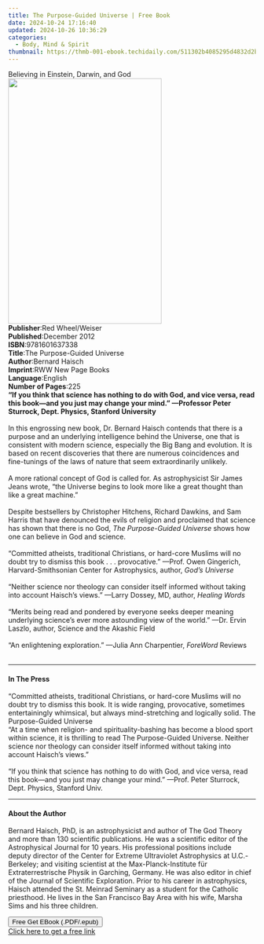```yaml
---
title: The Purpose-Guided Universe | Free Book
date: 2024-10-24 17:16:40
updated: 2024-10-26 10:36:29
categories:
  - Body, Mind & Spirit
thumbnail: https://thmb-001-ebook.techidaily.com/511302b4085295d4832d2b3743a3b5b96123eece6fbe47d2bfb293ccf047ba21.jpg
---
```

<main id="book-container">
  <div class="flex flex-col">
    <div class="book-brief flex-1 py-6 px-4 sm:p-6 md:py-10 md:px-8">
      <!-- brief-->
      <div class="book-brief-main">Believing in Einstein, Darwin, and God</div>
    </div>
    <div
      class="book-meta-info flex-1 grid gap-4 col-start-1 col-end-3 row-start-1 sm:mb-6 sm:grid-cols-4 lg:gap-6 lg:col-start-2 lg:row-end-6 lg:row-span-6 lg:mb-0"
    >
      <div
        class="book-meta-info-left place-content-center mt-4 p-4 text-sm leading-6 col-start-2 col-span-2 dark:text-slate-400"
      >
        <img
          class="w-full h-500 object-cover rounded-lg sm:h-255 sm:col-span-2 lg:col-span-full"
          src="https://img-001-ebook.techidaily.com/1eb55be007bba1b3ef3e5fd7e0dc19a6d6ef19131e098267f0e14cdd8fa2703a.jpg"
          alt=""
          width="312"
          height="500"
        />
      </div>
      <div
        class="book-meta-info-right mt-2 col-start-1 row-start-2 col-span-3 self-center"
      >
        <!-- meta data  -->
        <div class="flex flex-col px-4 md:px-8">
          <div class="flex-1">
            <strong>Publisher</strong>:<span class="px-2"
              >Red Wheel/Weiser</span
            >
          </div>
          <div class="flex-1">
            <strong>Published</strong>:<span class="px-2">December 2012</span>
          </div>
          <div class="flex-1">
            <strong>ISBN</strong>:<span class="px-2">9781601637338</span>
          </div>
          <div class="flex-1">
            <strong>Title</strong>:<span class="px-2"
              >The Purpose-Guided Universe</span
            >
          </div>
          <div class="flex-1">
            <strong>Author</strong>:<span class="px-2">Bernard Haisch</span>
          </div>
          <div class="flex-1">
            <strong>Imprint</strong>:<span class="px-2"
              >RWW New Page Books</span
            >
          </div>
          <div class="flex-1">
            <strong>Language</strong>:<span class="px-2">English</span>
          </div>
          <div class="flex-1">
            <strong>Number of Pages</strong>:<span class="px-2">225</span>
          </div>
        </div>
      </div>
    </div>
    <div class="book-description flex-1 py-6 px-4 sm:p-6 md:py-10 md:px-8">
      <div class="book-description-main">
        <div accordion-content="" id="description">
          <b
            >“If you think that science has nothing to do with God, and vice
            versa, read this book—and you just may change your mind.” —Professor
            Peter Sturrock, Dept. Physics, Stanford University</b
          ><br /><br />In this engrossing new book, Dr. Bernard Haisch contends
          that there is a purpose and an underlying intelligence behind the
          Universe, one that is consistent with modern science, especially the
          Big Bang and evolution. It is based on recent discoveries that there
          are numerous coincidences and fine-tunings of the laws of nature that
          seem extraordinarily unlikely.<br /><br />A more rational concept of
          God is called for. As astrophysicist Sir James Jeans wrote, “the
          Universe begins to look more like a great thought than like a great
          machine.”<br /><br />Despite bestsellers by Christopher Hitchens,
          Richard Dawkins, and Sam Harris that have denounced the evils of
          religion and proclaimed that science has shown that there is no God,
          <i>The Purpose-Guided Universe</i> shows how one can believe in God
          and science.<br /><br />“Committed atheists, traditional Christians,
          or hard-core Muslims will no doubt try to dismiss this
          book&nbsp;.&nbsp;.&nbsp;. provocative.” —Prof. Owen Gingerich,
          Harvard-Smithsonian Center for Astrophysics, author,
          <i>God’s Universe</i><br /><br />“Neither science nor theology can
          consider itself informed without taking into account Haisch’s views.”
          —Larry Dossey, MD, author, <i>Healing Words</i><br /><br />“Merits
          being read and pondered by everyone seeks deeper meaning underlying
          science’s ever more astounding view of the world.” —Dr. Ervin Laszlo,
          author, Science and the Akashic Field<br /><br />“An enlightening
          exploration.” —Julia Ann Charpentier,
          <i>ForeWord</i> Reviews<br /><br />
        </div>
        <div class="accordion-fader"></div>
      </div>
    </div>
    <div class="book-excerpts flex-1 py-6 px-4 sm:p-6 md:py-10 md:px-8">
      <!-- excerpts-->
      <div class="book-excerpts-main">
        <hr />
        <h4 class="placeholder placeholder-heading">
          <span>In The Press</span>
        </h4>
        <p>
          “Committed atheists, traditional Christians, or hard-core Muslims will
          no doubt try to dismiss this book. It is wide ranging, provocative,
          sometimes entertainingly whimsical, but always mind-stretching and
          logically solid. The Purpose-Guided Universe<br />“At a time when
          religion- and spirituality-bashing has become a blood sport within
          science, it is thrilling to read The Purpose-Guided Universe. Neither
          science nor theology can consider itself informed without taking into
          account Haisch’s views.”<br /><br />“If you think that science has
          nothing to do with God, and vice versa, read this book—and you just
          may change your mind.” —Prof. Peter Sturrock, Dept. Physics, Stanford
          Univ.
        </p>
      </div>
    </div>
    <div class="book-about-author flex-1 py-6 px-4 sm:p-6 md:py-10 md:px-8">
      <!-- about author-->
      <div class="book-main-author-main">
        <hr />
        <h4 class="placeholder placeholder-heading">
          <span>About the Author</span>
        </h4>
        <p>
          Bernard Haisch, PhD, is an astrophysicist and author of The God Theory
          and more than 130 scientific publications. He was a scientific editor
          of the Astrophysical Journal for 10 years. His professional positions
          include deputy director of the Center for Extreme Ultraviolet
          Astrophysics at U.C.-Berkeley; and visiting scientist at the
          Max-Planck-Institute für Extraterrestrische Physik in Garching,
          Germany. He was also editor in chief of the Journal of Scientific
          Exploration. Prior to his career in astrophysics, Haisch attended the
          St. Meinrad Seminary as a student for the Catholic priesthood. He
          lives in the San Francisco Bay Area with his wife, Marsha Sims and his
          three children.
        </p>
      </div>
    </div>
    <div class="book-free-get flex-1 py-6 px-4 sm:p-6 md:py-10 md:px-8">
      <button
        id="btn-free-get"
        class="bg-blue-500 hover:bg-blue-700 text-white font-bold py-2 px-4 rounded"
      >
        Free Get EBook (.PDF/.epub)
      </button>
      <div id="countdown-display" class="px-2 text-lg mt-2"></div>
      <a
        id="free-link"
        class="hidden bg-blue-500 hover:bg-blue-700 text-white font-bold py-2 px-4 rounded"
        href="https://www.ebooks.com/en-us/book/210877132/the-purpose-guided-universe/bernard-haisch/"
        target="_blank"
        >Click here to get a free link</a
      >
    </div>
    <script>
      let countdownTime = 0;
      let countdownInterval = null;
      document
        .getElementById('btn-free-get')
        .addEventListener('click', startCountdown);
      function startCountdown() {
        countdownTime = new Date().getTime() + 60000 * 3;
        countdownInterval = setInterval(updateCountdown, 1000);
        document.getElementById('btn-free-get').disabled = true;
        document
          .getElementById('btn-free-get')
          .classList.add('bg-gray-500', 'cursor-not-allowed');
      }
      function updateCountdown() {
        let currentTime = new Date().getTime();
        let timeLeft = countdownTime - currentTime;
        let secondsLeft = Math.floor(timeLeft / 1000);
        document.getElementById('countdown-display').innerHTML =
          `Remaining time: ${secondsLeft} seconds.`;
        if (secondsLeft <= 0) {
          clearInterval(countdownInterval);
          document.getElementById('btn-free-get').classList.add('hidden');
          document.getElementById('free-link').classList.remove('hidden');
          document.getElementById('countdown-display').innerHTML = '';
        }
      }
    </script>
  </div>
</main>
